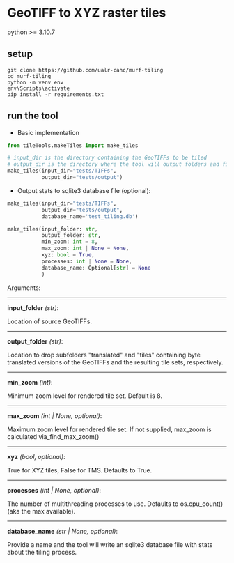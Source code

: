 # GeoTIFF to XYZ raster tiles

python >= 3.10.7

## setup
```
git clone https://github.com/ualr-cahc/murf-tiling
cd murf-tiling
python -m venv env
env\Scripts\activate
pip install -r requirements.txt
```

## run the tool

* Basic implementation
```python
from tileTools.makeTiles import make_tiles

# input_dir is the directory containing the GeoTIFFs to be tiled
# output_dir is the directory where the tool will output folders and files
make_tiles(input_dir="tests/TIFFs",
           output_dir="tests/output")
```

* Output stats to sqlite3 database file (optional):
```python
make_tiles(input_dir="tests/TIFFs",
           output_dir="tests/output",
           database_name='test_tiling.db')
```

```python
make_tiles(input_folder: str,
           output_folder: str,
           min_zoom: int = 8,
           max_zoom: int | None = None,
           xyz: bool = True,
           processes: int | None = None,
           database_name: Optional[str] = None
           )
```

Arguments:
___
**input_folder** *(str)*: 

Location of source GeoTIFFs.
___
**output_folder** *(str)*: 

Location to drop subfolders "translated" and "tiles" containing byte translated versions of the GeoTIFFs and the resulting tile sets, respectively.
___
**min_zoom** *(int)*: 

Minimum zoom level for rendered tile set. Default is 8.
___
**max_zoom** *(int | None, optional)*: 

Maximum zoom level for rendered tile set. If not supplied, max_zoom is calculated via_find_max_zoom()
___
**xyz** *(bool, optional)*: 

True for XYZ tiles, False for TMS. Defaults to True.
___
**processes** *(int | None, optional)*: 

The number of multithreading processes to use. Defaults to os.cpu_count() (aka the max available).
___
**database_name** *(str | None, optional)*: 

Provide a name and the tool will write an sqlite3 database file with stats about the tiling process.
